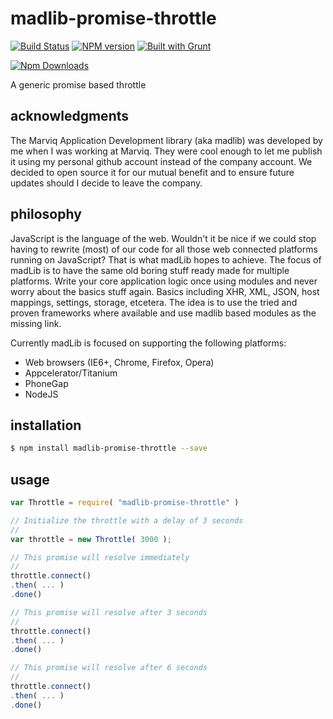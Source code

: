 # madlib-promise-throttle
[![Build Status](https://travis-ci.org/Qwerios/madlib-promise-throttle.svg?branch=master)](https://travis-ci.org/Qwerios/madlib-promise-throttle) [![NPM version](https://badge.fury.io/js/madlib-promise-throttle.png)](http://badge.fury.io/js/madlib-promise-throttle) [![Built with Grunt](https://cdn.gruntjs.com/builtwith.png)](http://gruntjs.com/)

[![Npm Downloads](https://nodei.co/npm/madlib-promise-throttle.png?downloads=true&stars=true)](https://nodei.co/npm/madlib-promise-throttle.png?downloads=true&stars=true)

A generic promise based throttle


## acknowledgments
The Marviq Application Development library (aka madlib) was developed by me when I was working at Marviq. They were cool enough to let me publish it using my personal github account instead of the company account. We decided to open source it for our mutual benefit and to ensure future updates should I decide to leave the company.


## philosophy
JavaScript is the language of the web. Wouldn't it be nice if we could stop having to rewrite (most) of our code for all those web connected platforms running on JavaScript? That is what madLib hopes to achieve. The focus of madLib is to have the same old boring stuff ready made for multiple platforms. Write your core application logic once using modules and never worry about the basics stuff again. Basics including XHR, XML, JSON, host mappings, settings, storage, etcetera. The idea is to use the tried and proven frameworks where available and use madlib based modules as the missing link.

Currently madLib is focused on supporting the following platforms:

* Web browsers (IE6+, Chrome, Firefox, Opera)
* Appcelerator/Titanium
* PhoneGap
* NodeJS


## installation
```bash
$ npm install madlib-promise-throttle --save
```

## usage
```javascript
var Throttle = require( "madlib-promise-throttle" )

// Initialize the throttle with a delay of 3 seconds
//
var throttle = new Throttle( 3000 );

// This promise will resolve immediately
//
throttle.connect()
.then( ... )
.done()

// This promise will resolve after 3 seconds
//
throttle.connect()
.then( ... )
.done()

// This promise will resolve after 6 seconds
//
throttle.connect()
.then( ... )
.done()
```